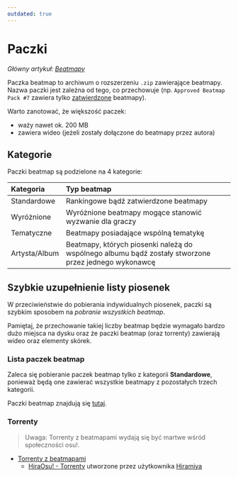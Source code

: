 ```yaml
---
outdated: true
---
```


# Paczki

*Główny artykuł: [Beatmapy](/wiki/Beatmap)*

Paczka beatmap to archiwum o rozszerzeniu `.zip` zawierające beatmapy. Nazwa paczki jest zależna od tego, co przechowuje (np. `Approved Beatmap Pack #7` zawiera tylko [zatwierdzone](/wiki/Beatmap) beatmapy).

Warto zanotować, że większość paczek:

- waży nawet ok. 200 MB
- zawiera wideo (jeżeli zostały dołączone do beatmapy przez autora)

## Kategorie

Paczki beatmap są podzielone na 4 kategorie:

| Kategoria | Typ beatmap |
| :-- | :-- |
| Standardowe | Rankingowe bądź zatwierdzone beatmapy |
| Wyróżnione | Wyróżnione beatmapy mogące stanowić wyzwanie dla graczy |
| Tematyczne | Beatmapy posiadające wspólną tematykę |
| Artysta/Album | Beatmapy, których piosenki należą do wspólnego albumu bądź zostały stworzone przez jednego wykonawcę |

## Szybkie uzupełnienie listy piosenek

W przeciwieństwie do pobierania indywidualnych piosenek, paczki są szybkim sposobem na *pobranie wszystkich beatmap*.

Pamiętaj, że przechowanie takiej liczby beatmap będzie wymagało bardzo dużo miejsca na dysku oraz że paczki beatmap (oraz torrenty) zawierają wideo oraz elementy skórek.

### Lista paczek beatmap

Zaleca się pobieranie paczek beatmap tylko z kategorii **Standardowe**, ponieważ będą one zawierać wszystkie beatmapy z pozostałych trzech kategorii.

Paczki beatmap znajdują się [tutaj](https://osu.ppy.sh/beatmaps/packs).

### Torrenty

> Uwaga: Torrenty z beatmapami wydają się być martwe wśród społeczności osu!.

- [Torrenty z beatmapami](https://osu.ppy.sh/community/forums/topics/147478)
  - [HiraOsu! - Torrenty](http://osu.hiramiya.me/torrents.htm) utworzone przez użytkownika [Hiramiya](https://osu.ppy.sh/users/1313441)
